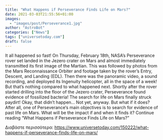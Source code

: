 ```yaml
---
title: "What Happens if Perseverance Finds Life on Mars?"
date: 2021-03-03T21:55:56+01:00
images:
  - "images/post/Perseverance1.jpg"
author: "AstroBot"
categories: ["News"]
tags: ["universetoday.com"]
draft: false
---
```


It all happened so fast! On Thursday, February 18th, NASA’s Perseverance rover set landed in the Jezero crater on Mars and almost immediately transmitted its first image of the Martian. This was followed by photos from the Mars Reconnaissance Orbiter and footage taken by the rover’s Entry, Descent, and Landing (EDL). Then there was the panoramic video, a sound recording, and deployed its Ingenuity helicopter, all in the space of a week! But that’s nothing compared to what happened next. Shortly after the rover started drilling into the floor of the Jezero crater, Perseverance found evidence of fossilized bacteria! The search for life on Mars finally struck paydirt! Okay, that didn’t happen… Not yet, anyway. But what if it does? After all, one of Perseverance‘s main objectives is to search for evidence of past life on Mars. What will be the impact if and when it finds it?  Continue reading “What Happens if Perseverance Finds Life on Mars?” 

Διαβάστε περισσότερα: https://www.universetoday.com/150222/what-happens-if-perseverance-finds-life-on-mars/
